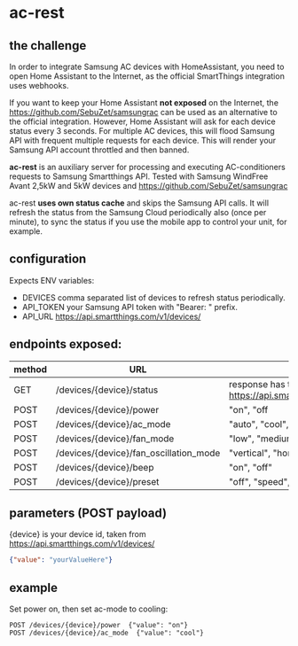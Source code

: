 # ac-rest

## the challenge
In order to integrate Samsung AC devices with HomeAssistant, you need to open Home Assistant to the Internet, as the official SmartThings integration uses webhooks.

If you want to keep your Home Assistant **not exposed** on the Internet, the https://github.com/SebuZet/samsungrac can be used as an alternative to the official integration.
However, Home Assistant will ask for each device status every 3 seconds.
For multiple AC devices, this will flood Samsung API with frequent multiple requests for each device.
This will render your Samsung API account throttled and then banned.

**ac-rest**  is an auxiliary server for processing and executing AC-conditioners requests to Samsung Smartthings API.
Tested with Samsung WindFree Avant 2,5kW and 5kW devices and https://github.com/SebuZet/samsungrac

ac-rest **uses own status cache** and skips the Samsung API calls.
It will refresh the status from the Samsung Cloud periodically also (once per minute), to sync the status if you use the mobile app to control your unit, for example.

## configuration

Expects ENV variables:
* DEVICES comma separated list of devices to refresh status periodically.
* API_TOKEN your Samsung API token with "Bearer: " prefix.
* API_URL https://api.smartthings.com/v1/devices/

## endpoints exposed:


| method | URL                                    | payload                                                                                       | comment |
|--------|----------------------------------------|-----------------------------------------------------------------------------------------------|---------|
| GET    | /devices/{device}/status               | response has the payload the same as https://api.smartthings.com/v1/devices/{deviceId}/status |         |
| POST   | /devices/{device}/power                | "on", "off                                                                                    |         |
| POST   | /devices/{device}/ac_mode              | "auto", "cool", "dry", "off"                                                                  |         |
| POST   | /devices/{device}/fan_mode             | "low", "medium", "high", "turbo"                                                              |         |
| POST   | /devices/{device}/fan_oscillation_mode | "vertical", "horizontal", "fixed", "fixedLeft", "fixedRight"                                  |         |
| POST   | /devices/{device}/beep                 | "on", "off"                                                                                   |         |
| POST   | /devices/{device}/preset               | "off", "speed", "sleep", "windFree", "windFreeSleep"                                          |         |

## parameters (POST payload)

{device} is your device id, taken from https://api.smartthings.com/v1/devices/

```json
{"value": "yourValueHere"}

```

## example
Set power on, then set ac-mode to cooling:

```
POST /devices/{device}/power  {"value": "on"}
POST /devices/{device}/ac_mode  {"value": "cool"}
```



